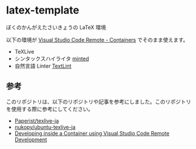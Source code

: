 # latex-template
ぼくのかんがえたさいきょうの LaTeX 環境

以下の環境が [Visual Studio Code Remote - Containers](https://marketplace.visualstudio.com/items?itemName=ms-vscode-remote.remote-containers) でそのまま使えます。

- TeXLive
- シンタックスハイライタ [minted](https://ctan.org/pkg/minted)
- 自然言語 Linter [TextLint](https://github.com/textlint/textlint)

## 参考

このリポジトリは、以下のリポジトリや記事を参考にしました。このリポジトリを使用する際に参考にしてください。

- [Paperist/texlive-ja](https://github.com/Paperist/texlive-ja)
- [nukopy/ubuntu-texlive-ja](https://github.com/nukopy/ubuntu-texlive-ja)
- [Developing inside a Container using Visual Studio Code Remote Development](https://code.visualstudio.com/docs/remote/containers)
